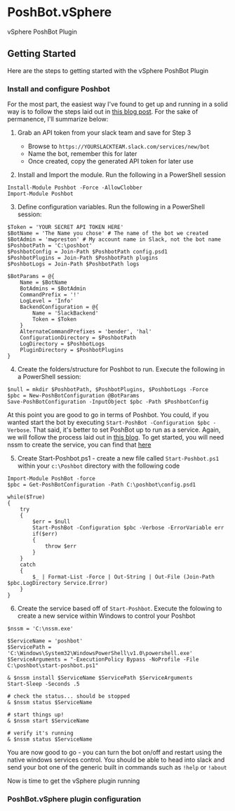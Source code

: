 # PoshBot.vSphere
vSphere PoshBot Plugin

## Getting Started
Here are the steps to getting started with the vSphere PoshBot Plugin

### Install and configure Poshbot
For the most part, the easiest way I've found to get up and running in a solid way is to follow the steps laid out in [this blog post](http://ramblingcookiemonster.github.io/PoshBot/).  For the sake of permanence, I'll summarize below:

1. Grab an API token from your slack team and save for Step 3
    - Browse to `https://YOURSLACKTEAM.slack.com/services/new/bot`
    - Name the bot, remember this for later
    - Once created, copy the generated API token for later use

2. Install and Import the module. Run the following in a PowerShell session
```
Install-Module Poshbot -Force -AllowClobber
Import-Module Poshbot
```
3. Define configuration variables. Run the following in a PowerShell session:
```
$Token = 'YOUR SECRET API TOKEN HERE'
$BotName = 'The Name you chose' # The name of the bot we created
$BotAdmin = 'mwpreston' # My account name in Slack, not the bot name
$PoshbotPath = 'C:\poshbot'
$PoshbotConfig = Join-Path $PoshbotPath config.psd1
$PoshbotPlugins = Join-Path $PoshbotPath plugins
$PoshbotLogs = Join-Path $PoshbotPath logs

$BotParams = @{
    Name = $BotName
    BotAdmins = $BotAdmin
    CommandPrefix = '!'
    LogLevel = 'Info'
    BackendConfiguration = @{
        Name = 'SlackBackend'
        Token = $Token
    }
    AlternateCommandPrefixes = 'bender', 'hal'
    ConfigurationDirectory = $PoshbotPath
    LogDirectory = $PoshbotLogs
    PluginDirectory = $PoshbotPlugins
}
```
4. Create the folders/structure for Poshbot to run.  Execute the following in a PowerShell session:
```
$null = mkdir $PoshbotPath, $PoshbotPlugins, $PoshbotLogs -Force
$pbc = New-PoshBotConfiguration @BotParams
Save-PoshBotConfiguration -InputObject $pbc -Path $PoshbotConfig
```

At this point you are good to go in terms of Poshbot.  You could, if you wanted start the bot by executing `Start-PoshBot -Configuration $pbc -Verbose`.  That said, it's better to set PoshBot up to run as a service.  Again, we will follow the process laid out in [this blog](http://ramblingcookiemonster.github.io/PoshBot/).  To get started, you will need nssm to create the service, you can find that [here](https://nssm.cc/)

5. Create Start-Poshbot.ps1 - create a new file called `Start-Poshbot.ps1` within your `c:\Poshbot` directory with the following code
```
Import-Module PoshBot -force
$pbc = Get-PoshBotConfiguration -Path C:\poshbot\config.psd1

while($True)
{
    try
    {
        $err = $null
        Start-PoshBot -Configuration $pbc -Verbose -ErrorVariable err
        if($err)
        {
            throw $err
        }
    }
    catch
    {
        $_ | Format-List -Force | Out-String | Out-File (Join-Path $pbc.LogDirectory Service.Error)
    }
}
```

6. Create the service based off of `Start-Poshbot`.  Execute the folowing to create a new service within Windows to control your Poshbot
```
$nssm = 'C:\nssm.exe'

$ServiceName = 'poshbot'
$ServicePath = 'C:\Windows\System32\WindowsPowerShell\v1.0\powershell.exe'
$ServiceArguments = "-ExecutionPolicy Bypass -NoProfile -File C:\poshbot\start-poshbot.ps1"

& $nssm install $ServiceName $ServicePath $ServiceArguments
Start-Sleep -Seconds .5

# check the status... should be stopped
& $nssm status $ServiceName

# start things up!
& $nssm start $ServiceName

# verify it's running
& $nssm status $ServiceName
```

You are now good to go - you can turn the bot on/off and restart using the native windows services control.  You should be able to head into slack and send your bot one of the generic built in commands such as `!help` or `!about`

Now is time to get the vSphere plugin running

### PoshBot.vSphere plugin configuration
